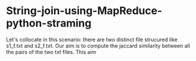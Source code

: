 # String-join-using-MapReduce-python-straming

Let's collocate in this scenario: there are two distinct file strucured like s1_f.txt and s2_f.txt. Our aim is to compute the jaccard similarity between all the pairs of the two txt files.
This aim 

